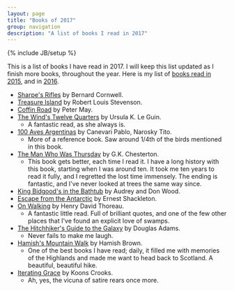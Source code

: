 ```yaml
---
layout: page
title: "Books of 2017"
group: navigation
description: "A list of books I read in 2017"
---
```

{% include JB/setup %}

This is a list of books I have read in 2017. I will keep this list updated as I finish more books, throughout the year. Here is my list of [books read in 2015](https://burntfen.com/2015-12-29/books-i-read-in-2015), and in [2016](/2016).

* [Sharpe's Rifles](https://en.wikipedia.org/wiki/Sharpe%27s_Rifles_(novel)) by Bernard Cornwell.
* [Treasure Island](https://en.wikipedia.org/wiki/Treasure_Island) by Robert Louis Stevenson.
* [Coffin Road](https://www.goodreads.com/book/show/27798536-coffin-road) by Peter May.
* [The Wind's Twelve Quarters](https://en.wikipedia.org/wiki/The_Wind's_Twelve_Quarters) by Ursula K. Le Guin.
  - A fantastic read, as she always is.
* [100 Aves Argentinas](http://www.cuspide.com/9789502410142/100+Aves+Argentinas/) by Canevari Pablo, Narosky Tito.
  - More of a reference book. Saw around 1/4th of the birds mentioned in this book.
* [The Man Who Was Thursday](https://en.wikipedia.org/wiki/The_Man_Who_Was_Thursday) by G.K. Chesterton.
  - This book gets better, each time I read it. I have a long history with this book, starting when I was around ten. It took me ten years to read it fully, and I regretted the lost time immensely. The ending is fantastic, and I've never looked at trees the same way since.
* [King Bidgood's in the Bathtub](https://www.amazon.ca/King-Bidgoods-Bathtub-Audrey-Wood/dp/0152054359) by Audrey and Don Wood.
* [Escape from the Antarctic](https://www.amazon.ca/Antarctic-Penguin-Journeys-Shackleton-2007-09-25/dp/B01K14NOHK/ref=sr_1_fkmr0_1?s=books&ie=UTF8&qid=1488472398&sr=1-1-fkmr0&keywords=shackleton+escape+from+arctic) by Ernest Shackleton.
* [On Walking](https://en.wikipedia.org/wiki/Walking_(Thoreau)) by Henry David Thoreau.
  - A fantastic little read. Full of brilliant quotes, and one of the few other places that I've found an explicit love of swamps.
* [The Hitchhiker's Guide to the Galaxy](https://en.wikipedia.org/wiki/The_Hitchhiker%27s_Guide_to_the_Galaxy_(novel)) by Douglas Adams.
  - Never fails to make me laugh.
* [Hamish's Mountain Walk](https://www.goodreads.com/book/show/5554453-hamish-s-mountain-walk) by Hamish Brown.
  - One of the best books I have read; daily, it filled me with memories of the Highlands and made me want to head back to Scotland. A beautiful, beautiful hike.
* [Iterating Grace](https://www.wired.com/2015/12/iterating-grace-anonymous-satire/) by Koons Crooks.
  - Ah, yes, the vicuna of satire rears once more.
